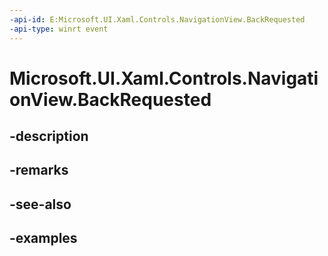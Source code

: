 ```yaml
---
-api-id: E:Microsoft.UI.Xaml.Controls.NavigationView.BackRequested
-api-type: winrt event
---
```


<!-- Event syntax.
public event TypedEventHandler BackRequested<NavigationView, NavigationViewBackRequestedEventArgs>
-->

# Microsoft.UI.Xaml.Controls.NavigationView.BackRequested

## -description

## -remarks

## -see-also

## -examples

